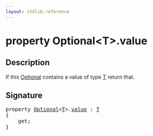 ```yaml
---
layout: stdlib-reference
---
```


# property Optional\<T\>\.value

## Description

If this <span class='code'><a href="../types/optional-0/index" class="code_type">Optional</a></span> contains a value of type <span class='code'><a href="../types/optional-0/index#typeparam-T" class="code_type">T</a></span> return that.


## Signature

<pre>
<span class='code_keyword'>property</span> <a href="../types/optional-0/index" class="code_type">Optional</a>&lt;<a href="../types/optional-0/index#typeparam-T" class="code_type">T</a>&gt;.<a href="value">value</a> : <a href="../types/optional-0/index#typeparam-T" class="code_type">T</a>
{
    get;
}
</pre>

